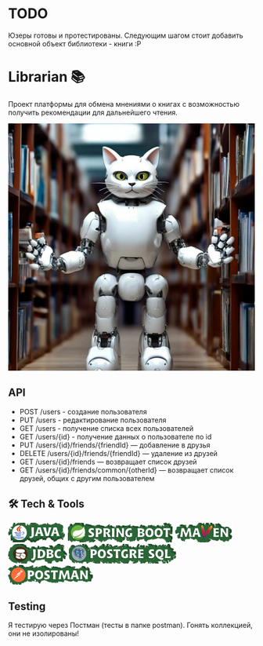 # TODO
Юзеры готовы и протестированы.
Следующим шагом стоит добавить основной объект библиотеки - книги :Р

# Librarian 📚

Проект платформы для обмена мнениями о книгах с возможностью получить рекомендации для дальнейшего чтения.

<div>
<img width="1024" alt="Friendly robot-cat at a library" src="assets/librarian_robo_cat_orig.jpg">
</div>

## API 
* POST /users - создание пользователя
* PUT /users - редактирование пользователя
* GET /users - получение списка всех пользователей
* GET /users/{id} - получение данных о пользователе по id
* PUT /users/{id}/friends/{friendId} — добавление в друзья
* DELETE /users/{id}/friends/{friendId} — удаление из друзей
* GET /users/{id}/friends — возвращает список друзей
* GET /users/{id}/friends/common/{otherId} — возвращает список друзей, общих с другим пользователем

## 🛠 Tech & Tools

<div>
      <img src="https://github.com/Salaia/icons/blob/main/green/Java.png?raw=true" title="Java" alt="Java" height="40"/>
      <img src="https://github.com/Salaia/icons/blob/main/green/SPRING%20boot.png?raw=true" title="Spring Boot" alt="Spring Boot" height="40"/>
      <img src="https://github.com/Salaia/icons/blob/main/green/Maven.png?raw=true" title="Apache Maven" alt="Apache Maven" height="40"/>
    <img src="https://github.com/Salaia/icons/blob/main/green/JDBC.png?raw=true" title="JDBC" alt="JDBC" height="40"/>
<img src="https://github.com/Salaia/icons/blob/main/green/PostgreSQL.png?raw=true" title="PostgreSQL" alt="PostgreSQL" height="40"/>
<img src="https://github.com/Salaia/icons/blob/main/green/Postman.png?raw=true" title="Postman" alt="Postman" height="40"/>
</div>

## Testing
Я тестирую через Постман (тесты в папке postman). Гонять коллекцией, они не изолированы!